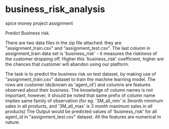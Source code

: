 # business_risk_analysis
 spice money project assignment


Predict Business risk. 

There are two data files in the zip file attached: they are "assignment_train.csv" and "assignment_test.csv".
The last column in assignment_train data set is 'business_risk' - it measures the riskiness of the customer dropping off. 
Higher this 'business_risk' coefficient, higher are the chances that customer will abandon using our platform. 

The task is to predict the business risk on test dataset, by making use of "assignment_train.csv" dataset to train the machine learning model. The rows are customer ids(known as 'agent_id') and columns are features observed about their business. 
The knowledge of column names is not important, however, it should be noted that same prefix of column name implies same family of observation (for eg. '3M_all_min' is 3month minimum sales in all products, and '3M_all_max' is 3 month maximum sales in all products) 
The Output would be predicted values of 'business_risk' for all agent_id in "assignment_test.csv" dataset. All the features are numerical in nature.